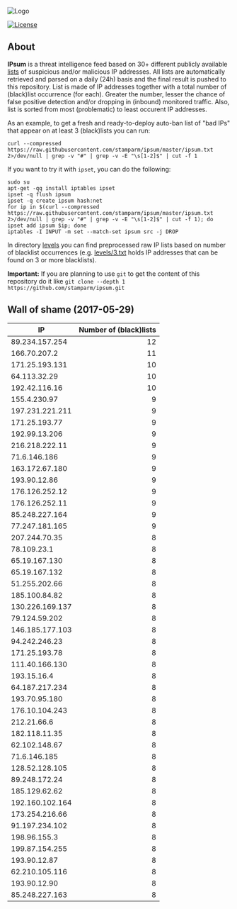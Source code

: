 ![Logo](logo.png)

[![License](https://img.shields.io/badge/license-Public_domain-red.svg)](https://wiki.creativecommons.org/wiki/Public_domain)

About
----

**IPsum** is a threat intelligence feed based on 30+ different publicly available [lists](https://github.com/stamparm/maltrail) of suspicious and/or malicious IP addresses. All lists are automatically retrieved and parsed on a daily (24h) basis and the final result is pushed to this repository. List is made of IP addresses together with a total number of (black)list occurrence (for each). Greater the number, lesser the chance of false positive detection and/or dropping in (inbound) monitored traffic. Also, list is sorted from most (problematic) to least occurent IP addresses.

As an example, to get a fresh and ready-to-deploy auto-ban list of "bad IPs" that appear on at least 3 (black)lists you can run:

```
curl --compressed https://raw.githubusercontent.com/stamparm/ipsum/master/ipsum.txt 2>/dev/null | grep -v "#" | grep -v -E "\s[1-2]$" | cut -f 1
```

If you want to try it with `ipset`, you can do the following:

```
sudo su
apt-get -qq install iptables ipset
ipset -q flush ipsum
ipset -q create ipsum hash:net
for ip in $(curl --compressed https://raw.githubusercontent.com/stamparm/ipsum/master/ipsum.txt 2>/dev/null | grep -v "#" | grep -v -E "\s[1-2]$" | cut -f 1); do ipset add ipsum $ip; done
iptables -I INPUT -m set --match-set ipsum src -j DROP
```

In directory [levels](levels) you can find preprocessed raw IP lists based on number of blacklist occurrences (e.g. [levels/3.txt](levels/3.txt) holds IP addresses that can be found on 3 or more blacklists).

**Important:** If you are planning to use `git` to get the content of this repository do it like `git clone --depth 1 https://github.com/stamparm/ipsum.git`

Wall of shame (2017-05-29)
----

|IP|Number of (black)lists|
|---|--:|
89.234.157.254|12
166.70.207.2|11
171.25.193.131|10
64.113.32.29|10
192.42.116.16|10
155.4.230.97|9
197.231.221.211|9
171.25.193.77|9
192.99.13.206|9
216.218.222.11|9
71.6.146.186|9
163.172.67.180|9
193.90.12.86|9
176.126.252.12|9
176.126.252.11|9
85.248.227.164|9
77.247.181.165|9
207.244.70.35|8
78.109.23.1|8
65.19.167.130|8
65.19.167.132|8
51.255.202.66|8
185.100.84.82|8
130.226.169.137|8
79.124.59.202|8
146.185.177.103|8
94.242.246.23|8
171.25.193.78|8
111.40.166.130|8
193.15.16.4|8
64.187.217.234|8
193.70.95.180|8
176.10.104.243|8
212.21.66.6|8
182.118.11.35|8
62.102.148.67|8
71.6.146.185|8
128.52.128.105|8
89.248.172.24|8
185.129.62.62|8
192.160.102.164|8
173.254.216.66|8
91.197.234.102|8
198.96.155.3|8
199.87.154.255|8
193.90.12.87|8
62.210.105.116|8
193.90.12.90|8
85.248.227.163|8
